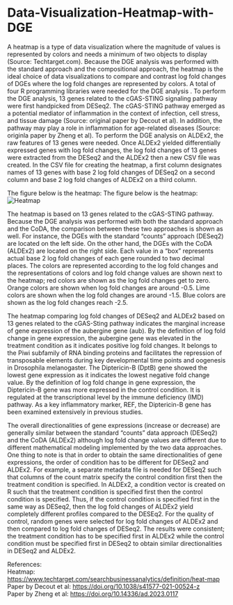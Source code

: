 # Data-Visualization-Heatmap-with-DGE

A heatmap is a type of data visualization where the magnitude of values is represented by colors and needs a minimum of two objects to display (Source: Techtarget.com). Because the DGE analysis was performed with the standard approach and the compositional approach, the heatmap is the ideal choice of data visualizations to compare and contrast log fold changes of DGEs where the log fold changes are represented by colors. A total of four R programming libraries were needed for the DGE analysis . To perform the DGE analysis, 13 genes related to the cGAS-STING signaling pathway were first handpicked from DESeq2. The cGAS-STING pathway emerged as a potential mediator of inflammation in the context of infection, cell stress, and tissue damage (Source: original paper by Decout et al). In addition, the pathway may play a role in inflammation for age-related diseases (Source: originla paper by Zheng et al). To perform the DGE analysis on ALDEx2, the raw features of 13 genes were needed. Once ALDEx2 yielded differentially expressed genes with log fold changes, the log fold changes of 13 genes were extracted from the DESeq2 and the ALDEx2 then a new CSV file was created. In the CSV file for creating the heatmap, a first column designates names of 13 genes with base 2 log fold changes of DESeq2 on a second column and base 2 log fold changes of ALDEx2 on a third column.


The figure below is the heatmap: The figure below is the heatmap:
![Heatmap](https://github.com/echo4922/Data-Visualization-Heatmap-with-DGE/assets/112420424/eee728d6-093f-466d-a781-9fc397137ce2) <br />


The heatmap is based on 13 genes related to the cGAS-STING pathway. Because the DGE analysis was performed with both the standard approach and the CoDA, the comparison between these two approaches is shown as well. For instance, the DGEs with the standard “counts” approach (DESeq2) are located on the left side. On the other hand, the DGEs with the CoDA (ALDEx2) are located on the right side. Each value in a “box” represents actual base 2 log fold changes of each gene rounded to two decimal places. The colors are represented according to the log fold changes and the representations of colors and log fold change values are shown next to the heatmap; red colors are shown as the log fold changes get to zero. Orange colors are shown when log fold changes are around -0.5. Lime colors are shown when the log fold changes are around -1.5. Blue colors are shown as the log fold changes reach -2.5.

The heatmap comparing log fold changes of DESeq2 and ALDEx2 based on 13 genes related to the cGAS-Sting pathway indicates the marginal increase of gene expression of the aubergine gene (aub). By the definition of log fold change in gene expression, the aubergine gene was elevated in the treatment condition as it indicates positive log fold changes.  It belongs to the Piwi subfamily of RNA binding proteins and facilitates the repression of transposable elements during key developmental time points and oogenesis in Drosophila melanogaster. The Diptericin-B (DptB) gene showed the lowest gene expression as it indicates the lowest negative fold change value. By the definition of log fold change in gene expression, the Diptericin-B gene was more expressed in the control condition. It is regulated at the transcriptional level by the immune deficiency (IMD) pathway. As a key inflammatory marker, REF, the Diptericin-B gene has been examined extensively in previous studies.

The overall directionalities of gene expressions (increase or decrease) are generally similar between the standard “counts” data approach (DESeq2) and the CoDA (ALDEx2) although log fold change values are different due to different mathematical modeling implemented by the two data approaches. One thing to note is that in order to obtain the same directionalities of gene expressions, the order of condition has to be different for DESeq2 and ALDEx2. For example, a separate metadata file is needed for DESeq2 such that columns of the count matrix specify the control condition first then the treatment condition is specified. In ALDEx2, a condition vector is created on R such that the treatment condition is specified first then the control condition is specified. Thus, if the control condition is specified first in the same way as DESeq2, then the log fold changes of ALDEx2 yield completely different profiles compared to the DESEq2. For the quality of control, random genes were selected for log fold changes of ALDEx2 and then compared to log fold changes of DESeq2. The results were consistent; the treatment condition has to be specified first in ALDEx2 while the control condition must be specified first in DESeq2 to obtain similar directionalities in DESeq2 and ALDEx2.

References: <br />
Heatmap: https://www.techtarget.com/searchbusinessanalytics/definition/heat-map <br />
Paper by Decout et al: https://doi.org/10.1038/s41577-021-00524-z <br />
Paper by Zheng et al: https://doi.org/10.14336/ad.2023.0117 <br />
